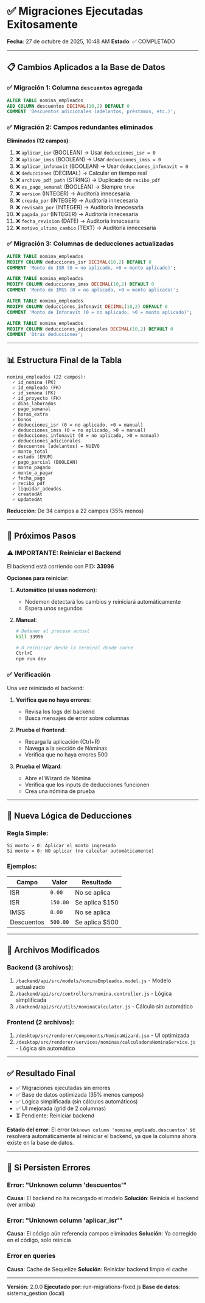 # ✅ Migraciones Ejecutadas Exitosamente

**Fecha**: 27 de octubre de 2025, 10:48 AM
**Estado**: ✅ COMPLETADO

---

## 📋 Cambios Aplicados a la Base de Datos

### ✅ Migración 1: Columna `descuentos` agregada
```sql
ALTER TABLE nomina_empleados 
ADD COLUMN descuentos DECIMAL(10,2) DEFAULT 0 
COMMENT 'Descuentos adicionales (adelantos, préstamos, etc.)';
```

### ✅ Migración 2: Campos redundantes eliminados

**Eliminados (12 campos)**:
1. ❌ `aplicar_isr` (BOOLEAN) → Usar `deducciones_isr = 0`
2. ❌ `aplicar_imss` (BOOLEAN) → Usar `deducciones_imss = 0`
3. ❌ `aplicar_infonavit` (BOOLEAN) → Usar `deducciones_infonavit = 0`
4. ❌ `deducciones` (DECIMAL) → Calcular en tiempo real
5. ❌ `archivo_pdf_path` (STRING) → Duplicado de `recibo_pdf`
6. ❌ `es_pago_semanal` (BOOLEAN) → Siempre `true`
7. ❌ `version` (INTEGER) → Auditoría innecesaria
8. ❌ `creada_por` (INTEGER) → Auditoría innecesaria
9. ❌ `revisada_por` (INTEGER) → Auditoría innecesaria
10. ❌ `pagada_por` (INTEGER) → Auditoría innecesaria
11. ❌ `fecha_revision` (DATE) → Auditoría innecesaria
12. ❌ `motivo_ultimo_cambio` (TEXT) → Auditoría innecesaria

### ✅ Migración 3: Columnas de deducciones actualizadas

```sql
ALTER TABLE nomina_empleados 
MODIFY COLUMN deducciones_isr DECIMAL(10,2) DEFAULT 0 
COMMENT 'Monto de ISR (0 = no aplicado, >0 = monto aplicado)';

ALTER TABLE nomina_empleados 
MODIFY COLUMN deducciones_imss DECIMAL(10,2) DEFAULT 0 
COMMENT 'Monto de IMSS (0 = no aplicado, >0 = monto aplicado)';

ALTER TABLE nomina_empleados 
MODIFY COLUMN deducciones_infonavit DECIMAL(10,2) DEFAULT 0 
COMMENT 'Monto de Infonavit (0 = no aplicado, >0 = monto aplicado)';

ALTER TABLE nomina_empleados 
MODIFY COLUMN deducciones_adicionales DECIMAL(10,2) DEFAULT 0 
COMMENT 'Otras deducciones';
```

---

## 📊 Estructura Final de la Tabla

```
nomina_empleados (22 campos):
  ✓ id_nomina (PK)
  ✓ id_empleado (FK)
  ✓ id_semana (FK)
  ✓ id_proyecto (FK)
  ✓ dias_laborados
  ✓ pago_semanal
  ✓ horas_extra
  ✓ bonos
  ✓ deducciones_isr (0 = no aplicado, >0 = manual)
  ✓ deducciones_imss (0 = no aplicado, >0 = manual)
  ✓ deducciones_infonavit (0 = no aplicado, >0 = manual)
  ✓ deducciones_adicionales
  ✓ descuentos (adelantos) ← NUEVO
  ✓ monto_total
  ✓ estado (ENUM)
  ✓ pago_parcial (BOOLEAN)
  ✓ monto_pagado
  ✓ monto_a_pagar
  ✓ fecha_pago
  ✓ recibo_pdf
  ✓ liquidar_adeudos
  ✓ createdAt
  ✓ updatedAt
```

**Reducción**: De 34 campos a 22 campos (35% menos)

---

## 🔄 Próximos Pasos

### ⚠️ IMPORTANTE: Reiniciar el Backend

El backend está corriendo con PID: **33996**

**Opciones para reiniciar**:

1. **Automático (si usas nodemon)**:
   - Nodemon detectará los cambios y reiniciará automáticamente
   - Espera unos segundos

2. **Manual**:
   ```bash
   # Detener el proceso actual
   kill 33996
   
   # O reiniciar desde la terminal donde corre
   Ctrl+C
   npm run dev
   ```

### ✅ Verificación

Una vez reiniciado el backend:

1. **Verifica que no haya errores**:
   - Revisa los logs del backend
   - Busca mensajes de error sobre columnas

2. **Prueba el frontend**:
   - Recarga la aplicación (Ctrl+R)
   - Navega a la sección de Nóminas
   - Verifica que no haya errores 500

3. **Prueba el Wizard**:
   - Abre el Wizard de Nómina
   - Verifica que los inputs de deducciones funcionen
   - Crea una nómina de prueba

---

## 🎯 Nueva Lógica de Deducciones

### **Regla Simple**:
```
Si monto > 0: Aplicar el monto ingresado
Si monto = 0: NO aplicar (no calcular automáticamente)
```

### **Ejemplos**:

| Campo | Valor | Resultado |
|-------|-------|-----------|
| ISR | `0.00` | No se aplica |
| ISR | `150.00` | Se aplica $150 |
| IMSS | `0.00` | No se aplica |
| Descuentos | `500.00` | Se aplica $500 |

---

## 📝 Archivos Modificados

### Backend (3 archivos):
1. `/backend/api/src/models/nominaEmpleados.model.js` - Modelo actualizado
2. `/backend/api/src/controllers/nomina.controller.js` - Lógica simplificada
3. `/backend/api/src/utils/nominaCalculator.js` - Cálculo sin automático

### Frontend (2 archivos):
1. `/desktop/src/renderer/components/NominaWizard.jsx` - UI optimizada
2. `/desktop/src/renderer/services/nominas/calculadoraNominaService.js` - Lógica sin automático

---

## ✅ Resultado Final

- ✅ Migraciones ejecutadas sin errores
- ✅ Base de datos optimizada (35% menos campos)
- ✅ Lógica simplificada (sin cálculos automáticos)
- ✅ UI mejorada (grid de 2 columnas)
- ⏳ Pendiente: Reiniciar backend

**Estado del error**: El error `Unknown column 'nomina_empleado.descuentos'` se resolverá automáticamente al reiniciar el backend, ya que la columna ahora existe en la base de datos.

---

## 🐛 Si Persisten Errores

### Error: "Unknown column 'descuentos'"
**Causa**: El backend no ha recargado el modelo
**Solución**: Reinicia el backend (ver arriba)

### Error: "Unknown column 'aplicar_isr'"
**Causa**: El código aún referencia campos eliminados
**Solución**: Ya corregido en el código, solo reinicia

### Error en queries
**Causa**: Cache de Sequelize
**Solución**: Reiniciar backend limpia el cache

---

**Versión**: 2.0.0
**Ejecutado por**: run-migrations-fixed.js
**Base de datos**: sistema_gestion (local)
